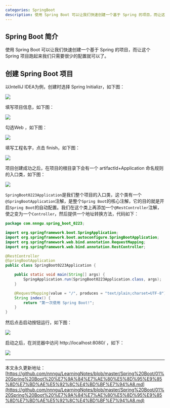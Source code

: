```yaml
---
categories: SpringBoot
description: 使用 Spring Boot 可以让我们快速创建一个基于 Spring 的项目，而让这个 Spring 项目跑起来我们只需要很少的配置就可以了。
---
```


## Spring Boot 简介

使用 Spring Boot 可以让我们快速创建一个基于 Spring 的项目，而让这个 Spring 项目跑起来我们只需要很少的配置就可以了。

## 创建 Spring Boot 项目

以IntelliJ IDEA为例，创建时选择 Spring Initializr，如下图：

![][1]

填写项目信息，如下图：

![][2]

勾选Web ，如下图：

![][3]

填写工程名字，点击 finish，如下图：

![][4]

项目创建成功之后，在项目的根目录下会有一个 artifactId+Application 命名规则的入口类，如下图：

![][5]

`SpringBoot0223Application`是我们整个项目的入口类，这个类有一个`@SpringBootApplication`注解，是整个`Spring Boot`的核心注解，它的目的就是开启`Spring Boot`的自动配置。我们在这个类上再添加一个`@RestController`注解，使之变为一个`Controller`，然后提供一个地址转换方法，代码如下：

```java
package com.nnngu.spring_boot_0223;

import org.springframework.boot.SpringApplication;
import org.springframework.boot.autoconfigure.SpringBootApplication;
import org.springframework.web.bind.annotation.RequestMapping;
import org.springframework.web.bind.annotation.RestController;

@RestController
@SpringBootApplication
public class SpringBoot0223Application {

    public static void main(String[] args) {
        SpringApplication.run(SpringBoot0223Application.class, args);
    }

    @RequestMapping(value = "/", produces = "text/plain;charset=UTF-8")
    String index() {
        return "第一次使用 Spring Boot!";
    }
}

```

然后点击启动按钮运行，如下图：

![][6]

启动之后，在浏览器中访问 http://localhost:8080/ ，如下： 

![][7]











---

本文永久更新地址：[https://github.com/nnngu/LearningNotes/blob/master/Spring%20Boot/01%20Spring%20Boot%20%E7%9A%84%E7%AE%80%E5%8D%95%E9%85%8D%E7%BD%AE%E5%92%8C%E4%BD%BF%E7%94%A8.md](https://github.com/nnngu/LearningNotes/blob/master/Spring%20Boot/01%20Spring%20Boot%20%E7%9A%84%E7%AE%80%E5%8D%95%E9%85%8D%E7%BD%AE%E5%92%8C%E4%BD%BF%E7%94%A8.md)


  [1]: https://www.github.com/nnngu/FigureBed/raw/master/2018/2/23/1519348032608.jpg
  [2]: https://www.github.com/nnngu/FigureBed/raw/master/2018/2/23/1519348267498.jpg
  [3]: https://www.github.com/nnngu/FigureBed/raw/master/2018/2/23/1519348494431.jpg
  [4]: https://www.github.com/nnngu/FigureBed/raw/master/2018/2/23/1519348636641.jpg
  [5]: https://www.github.com/nnngu/FigureBed/raw/master/2018/2/23/1519348884713.jpg
  [6]: https://www.github.com/nnngu/FigureBed/raw/master/2018/2/23/1519350023181.jpg
  [7]: https://www.github.com/nnngu/FigureBed/raw/master/2018/2/23/1519350172148.jpg
